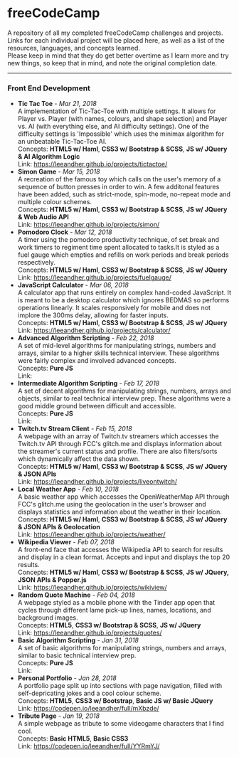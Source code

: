 # freeCodeCamp
A repository of all my completed freeCodeCamp challenges and projects.<br>
Links for each individual project will be placed here, as well as a list of the resources, languages, and concepts learned. <br>
Please keep in mind that they do get better overtime as I learn more and try new things, so keep that in mind, and note the original completion date.

---
### Front End Development
  - **Tic Tac Toe** - _Mar 21, 2018_<br/>
 A implementation of Tic-Tac-Toe with multiple settings. It allows for Player vs. Player (with names, colours, and shape selection) and Player vs. AI (with everything else, and AI difficulty settings). One of the difficulty settings is 'Impossible' which uses the minimax algorithm for an unbeatable Tic-Tac-Toe AI.<br/>
 Concepts: **HTML5 w/ Haml**, **CSS3 w/ Bootstrap & SCSS**, **JS w/ JQuery & AI Algorithm Logic**<br/>
 Link: <https://leeandher.github.io/projects/tictactoe/>
  - **Simon Game** - _Mar 15, 2018_<br/>
 A recreation of the famous toy which calls on the user's memory of a sequence of button presses in order to win. A few additonal features have been added, such as strict-mode, spin-mode, no-repeat mode and multiple colour schemes.<br/>
 Concepts: **HTML5 w/ Haml**, **CSS3 w/ Bootstrap & SCSS**, **JS w/ JQuery & Web Audio API**<br/>
 Link: <https://leeandher.github.io/projects/simon/>
 - **Pomodoro Clock** - _Mar 12, 2018_<br/>
 A timer using the pomodoro productivity technique, of set break and work timers to regiment time spent allocated to tasks.It is styled as a fuel gauge which empties and refills on work periods and break periods respectively.<br/>
 Concepts: **HTML5 w/ Haml**, **CSS3 w/ Bootstrap & SCSS**, **JS w/ JQuery**<br/>
 Link: <https://leeandher.github.io/projects/fuelgauge/>
 - **JavaScript Calculator** - _Mar 06, 2018_<br/>
 A calculator app that runs entirely on complex hand-coded JavaScript. It is meant to be a desktop calculator which ignores BEDMAS so performs operations linearly. It scales responsively for mobile and does not implore the 300ms delay, allowing for faster inputs.<br/>
 Concepts: **HTML5 w/ Haml**, **CSS3 w/ Bootstrap & SCSS**, **JS w/ JQuery**<br/>
 Link: <https://leeandher.github.io/projects/calculator/>
 - **Advanced Algorithm Scripting** - _Feb 22, 2018_<br/>
 A set of mid-level algorithms for manipulating strings, numbers and arrays, similar to a higher skills technical interview. These algorithms were fairly complex and involved advanced concepts.<br/>
 Concepts: **Pure JS**<br/>
 Link: 
 - **Intermediate Algorithm Scripting** - _Feb 17, 2018_<br/>
 A set of decent algorithms for manipulating strings, numbers, arrays and objects, similar to real technical interview prep. These algorithms were a good middle ground between difficult and accessible.<br/>
 Concepts: **Pure JS**<br/>
 Link: 
 - **Twitch.tv Stream Client** - _Feb 15, 2018_<br/>
 A webpage with an array of Twitch.tv streamers which accesses the Twitch.tv API through FCC's glitch.me and displays information about the streamer's current status and profile. There are also filters/sorts which dynamically affect the data shown.<br/>
 Concepts: **HTML5 w/ Haml**, **CSS3 w/ Bootstrap & SCSS**, **JS w/ JQuery & JSON APIs**<br/>
 Link: <https://leeandher.github.io/projects/liveontwitch/>
 - **Local Weather App** - _Feb 10, 2018_<br/>
 A basic weather app which accesses the OpenWeatherMap API through FCC's glitch.me using the geolocation in the user's browser and displays statistics and information about the weather in their location.<br/>
 Concepts: **HTML5 w/ Haml**, **CSS3 w/ Bootstrap & SCSS**, **JS w/ JQuery & JSON APIs & Geolocation**<br/>
 Link: <https://leeandher.github.io/projects/weather/>
 - **Wikipedia Viewer** - _Feb 07, 2018_<br/>
 A front-end face that accesses the Wikipedia API to search for results and display in a clean format. Accepts and input and displays the top 20 results.<br/>
 Concepts: **HTML5 w/ Haml**, **CSS3 w/ Bootstrap & SCSS**, **JS w/ JQuery, JSON APIs & Popper.js**<br/>
 Link: <https://leeandher.github.io/projects/wikiview/>
 - **Random Quote Machine** - _Feb 04, 2018_<br/>
 A webpage styled as a mobile phone with the Tinder app open that cycles through different lame pick-up lines, names, locations, and background images.<br/>
 Concepts: **HTML5**, **CSS3 w/ Bootstrap & SCSS**, **JS w/ JQuery** <br/>
 Link: <https://leeandher.github.io/projects/quotes/>
 - **Basic Algorithm Scripting** - _Jan 31, 2018_<br/>
 A set of basic algorithms for manipulating strings, numbers and arrays, similar to basic technical interview prep.<br/>
 Concepts: **Pure JS**<br/>
 Link: 
 - **Personal Portfolio** - _Jan 28, 2018_<br/>
 A portfolio page split up into sections with page navigation, filled with self-depricating jokes and a cool colour scheme. <br/>
 Concepts: **HTML5**, **CSS3 w/ Bootstrap**, **Basic JS w/ Basic JQuery**<br/>
 Link: <https://codepen.io/leeandher/full/mXbzde/>
 - **Tribute Page** - _Jan 19, 2018_<br/>
 A simple webpage as tribute to some videogame characters that I find cool.<br/>
 Concepts: **Basic HTML5**, **Basic CSS3**<br/>
 Link: <https://codepen.io/leeandher/full/YYRmYJ/>
 
 
 
